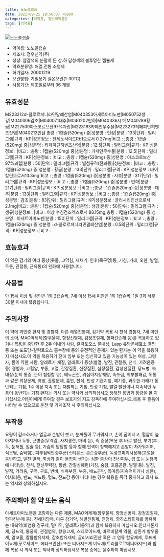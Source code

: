 ```yaml
---
title: 노노콜캡슐
date: 2021-09-25 19:56:07 +0800
categories: [의약품, 일반의약품]
tags: [의약품]
---
```

![노노콜캡슐](https://nedrug.mfds.go.kr/pbp/cmn/itemImageDownload/147427738395000042)

- 약이름: 노노콜캡슐
- 제조사: 정우신약(주)
- 성상: 암갈색의 분말이 든 상.하 담청색의 불투명한 캡슐제
- 약효분류명: 해열.진통.소염제
- 허가일자: 20001219
- 보관방법:  기밀용기 실온보관(1-30℃)
- 사용기간: 제조일로부터 36 개월
## 유효성분
M223212d-클로르페니라민말레산염|M040353아세트아미노펜|M050752생강|M040006감초|M040071대추|M040202반하|M040336시호|M040789황금|M227509아스코르브산97%과립|M223183카페인무수물|M223273티페피딘히벤즈산염|M040213인삼
총량 : 1캡슐(520mg) 중|성분명 : 인삼|분량 : 133|단위 : 밀리그램|규격 : KP|성분정보 : 진세노사이드Rb1으로서 0.27mg|비고 : ;총량 : 1캡슐(520mg) 중|성분명 : 티페피딘히벤즈산염|분량 : 12.5|단위 : 밀리그램|규격 : KP|성분정보 : |비고 : ;총량 : 1캡슐(520mg) 중|성분명 : 카페인무수물|분량 : 12.5|단위 : 밀리그램|규격 : KP|성분정보 : |비고 : ;총량 : 1캡슐(520mg) 중|성분명 : 아스코르브산97%과립|분량 : 50|단위 : 밀리그램|규격 : 별첨규격(전과동)|성분정보 : |비고 : ;총량 : 1캡슐(520mg) 중|성분명 : 황금|분량 : 133|단위 : 밀리그램|규격 : KP|성분정보 : 바이칼린으로서13.3mg|비고 : ;총량 : 1캡슐(520mg) 중|성분명 : 시호|분량 : 317|단위 : 밀리그램|규격 : KP|성분정보 : |비고 : ;총량 : 1캡슐(520mg) 중|성분명 : 반하|분량 : 217|단위 : 밀리그램|규격 : KP|성분정보 : |비고 : ;총량 : 1캡슐(520mg) 중|성분명 : 대추|분량 : 133|단위 : 밀리그램|규격 : KP|성분정보 : |비고 : ;총량 : 1캡슐(520mg) 중|성분명 : 감초|분량 : 83|단위 : 밀리그램|규격 : KP|성분정보 : 글리시리진산으로서 2.1mg|비고 : ;총량 : 1캡슐(520mg) 중|성분명 : 생강|분량 : 50|단위 : 밀리그램|규격 : 생규|성분정보 : |비고 : 이상 수침건조엑스로서 88.15mg;총량 : 1캡슐(520mg) 중|성분명 : 아세트아미노펜|분량 : 150|단위 : 밀리그램|규격 : KP|성분정보 : |비고 : ;총량 : 1캡슐(520mg) 중|성분명 : d-클로르페니라민말레산염|분량 : 0.58|단위 : 밀리그램|규격 : KP|성분정보 : |비고 :
## 효능효과
이 약은 감기의 여러 증상(콧물, 코막힘, 재채기, 인후(목구멍)통, 기침, 가래, 오한, 발열, 두통, 관절통, 근육통)의 완화에 사용합니다.
## 사용법
만 15세 이상 및 성인은 1회 2캡슐씩, 7세 이상 15세 미만은 1회 1캡슐씩, 1일 3회 식후 30분 이내에 복용합니다.
## 주의사항
이 약에 과민증 환자 및 경험자, 다른 해열진통제, 감기약 복용 시 천식 경험자, 7세 미만의 소아, MAO억제제(항우울제, 항정신병제, 감정조절제, 항파킨슨제 등)를 복용하고 있거나 복용을 중단한 후 2주 이내의 사람, 갈락토오스 불내성, Lapp 유당분해효소 결핍증 또는 포도당-갈락토오스 흡수장애 등의 유전적인 문제가 있는 환자는 이 약을 복용하지 마십시오.이 약을 복용하기 전에 임부 또는 임신하고 있을 가능성이 있는 여성, 고령자, 몸이 약한 사람, 알레르기 체질, 알레르기 증상(발열, 발진, 관절통, 천식, 가려움증 등) 경험자, 고혈압, 부종, 고열, 간장질환, 신장질환, 심장질환, 갑상선질환, 당뇨병, 녹내장(눈의 통증, 눈이 침침함 등), 배뇨곤란, 위십이지장궤양, 속쓰림, 위부불쾌감, 위통과 같은 위장문제, 궤양, 출혈문제, 흡연, 천식, 만성 기관지염, 폐기종, 과도한 가래가 동반되는 기침, 1주 이상 지속 또는 재발되는 기침, 만성 기침, 발열·발진이나 지속적인 두통이 동반되는 기침 환자는 의사 또는 약사와 상의하십시오.정해진 용법과 용량을 잘 지키십시오.어린이에게 투여할 경우 보호자의 지도 감독하에 투여하십시오.복용 후 졸음이 나타날 수 있으므로 운전 및 기계조작 시 주의하십시오.
## 부작용
요량이 감소하거나 얼굴과 손발이 붓고, 눈꺼풀이 무거워지고, 손이 굳어지고, 혈압이 높아지거나 두통, 근병증(무력감, 사지경련, 마비 등), 쇽 증상(복용 후 바로 발진, 부기(후두, 눈꺼풀, 입술 등), 가슴의 답답함 등과 함께 안색이 창백해지고 손발이 차가워지며, 식은땀, 숨막힘), 피부점막안증후군(스티븐스-존슨증후군), 독성표피괴사용해(고열을 동반하고, 발진·발적, 화상과 같이 물집이 생기는 심한 증상이 전신피부, 입 또는 눈점막에 나타남), 천식, 전신무력감, 황반, 간질성폐렴(기침, 숨참, 호흡곤란, 발열 등), 발진, 발적, 가려움, 구역, 구토, 변비, 식욕부진, 부종, 배뇨곤란, 목마름(지속적이거나 심한), 어지러움, 빈뇨, 배뇨통, 혈뇨, 잔뇨감 등이 나타나는 경우 복용을 즉각 중지하고 의사 또는 약사와 상의하십시오.
## 주의해야 할 약 또는 음식
아세트아미노펜을 포함하는 다른 제품, MAO억제제(항우울제, 항정신병제, 감정조절제, 항파킨슨제 등), 진해거담제, 다른 감기약, 해열진통제, 진정제, 항히스타민제를 함유하는 내복약(비염용 경구제, 멀미약, 알레르기용약)과 함께 복용하지 마십시오.인터페론제제, 당뇨약, 통풍약, 관절염약, 항응고제, 스테로이드제, 바르비탈계 약물, 삼환계 항우울제, 알코올, 칼륨함유제제, 감초함유제제, 글리시리진산 혹은 그 염류 함유제제, 루프계 이뇨제(푸로세미드, 에타크린산) 또는 티아지드계 이뇨제(트리클로르메티아지드)와 함께 복용 시 의사 또는 약사와 상의하십시오.복용 중에는 음주하지 마십시오.
